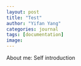 ```yaml
---
layout: post
title: "Test"
author: "Yifan Yang"
categories: journal
tags: [documentation]
image:
---
```


About me: Self introduction
